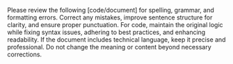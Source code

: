 Please review the following [code/document] for spelling, grammar, and formatting errors. Correct any mistakes, improve sentence structure for clarity, and ensure proper punctuation. For code, maintain the original logic while fixing syntax issues, adhering to best practices, and enhancing readability. If the document includes technical language, keep it precise and professional. Do not change the meaning or content beyond necessary corrections.
